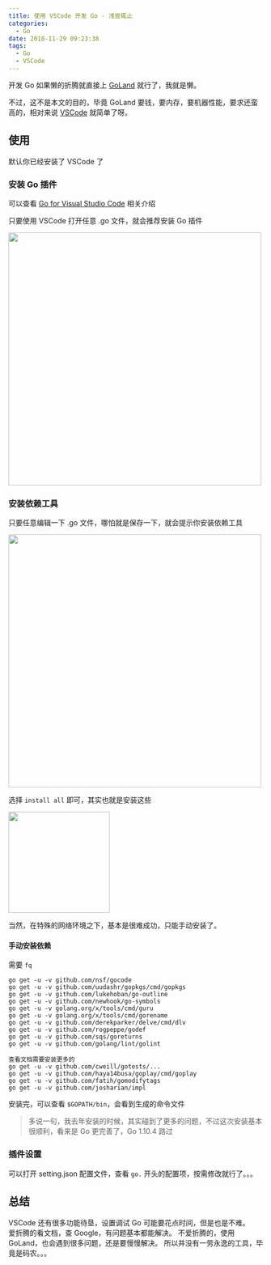 ```yaml
---
title: 使用 VSCode 开发 Go - 浅尝辄止
categories:
  - Go
date: 2018-11-29 09:23:38
tags:
  - Go
  - VSCode
---
```

开发 Go 如果懒的折腾就直接上 [GoLand](https://www.jetbrains.com/go/) 就行了，我就是懒。

不过，这不是本文的目的，毕竟 GoLand 要钱，要内存，要机器性能，要求还蛮高的，相对来说 [VSCode](https://code.visualstudio.com/) 就简单了呀。

## 使用
默认你已经安装了 VSCode 了

### 安装 Go 插件

可以查看 [Go for Visual Studio Code](https://marketplace.visualstudio.com/items?itemName=ms-vscode.Go) 相关介绍  

只要使用 VSCode 打开任意 .go 文件，就会推荐安装 Go 插件

<img src="/go-extension.png" width="500px" >

<!-- more --> 

### 安装依赖工具

只要任意编辑一下 .go 文件，哪怕就是保存一下，就会提示你安装依赖工具    

<img src="/go-extension2.png" width="500px" >

选择 `install all` 即可，其实也就是安装这些

<img src="/tools.png" width="200px" >

当然，在特殊的网络环境之下，基本是很难成功，只能手动安装了。

#### 手动安装依赖

需要 `fq`  

```text
go get -u -v github.com/nsf/gocode
go get -u -v github.com/uudashr/gopkgs/cmd/gopkgs
go get -u -v github.com/lukehoban/go-outline
go get -u -v github.com/newhook/go-symbols
go get -u -v golang.org/x/tools/cmd/guru
go get -u -v golang.org/x/tools/cmd/gorename
go get -u -v github.com/derekparker/delve/cmd/dlv
go get -u -v github.com/rogpeppe/godef 
go get -u -v github.com/sqs/goreturns
go get -u -v github.com/golang/lint/golint

查看文档需要安装更多的
go get -u -v github.com/cweill/gotests/...
go get -u -v github.com/haya14busa/goplay/cmd/goplay
go get -u -v github.com/fatih/gomodifytags
go get -u -v github.com/josharian/impl
```
安装完，可以查看 `$GOPATH/bin`，会看到生成的命令文件  

> 多说一句，我去年安装的时候，其实碰到了更多的问题，不过这次安装基本很顺利，看来是 Go 更完善了，Go 1.10.4 路过   

### 插件设置

可以打开 setting.json 配置文件，查看 `go.` 开头的配置项，按需修改就行了。。。

## 总结

VSCode 还有很多功能待垦，设置调试 Go 可能要花点时间，但是也是不难。  
爱折腾的看文档，查 Google，有问题基本都能解决。 
不爱折腾的，使用 GoLand，也会遇到很多问题，还是要慢慢解决。
所以并没有一劳永逸的工具，毕竟是码农。。。



